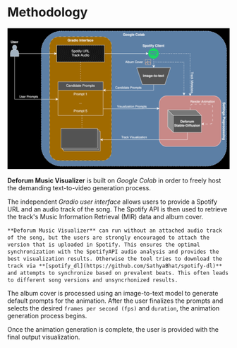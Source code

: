 # Methodology

![conceptual_diagram](_static/book_images/conceptual_diagram.svg)

**Deforum Music Visualizer** is built on *Google Colab* in order to freely host the demanding text-to-video generation process.

The independent *Gradio user interface* allows users to provide a Spotify URL and an audio track of the song. The Spotify API is then used to retrieve the track's Music Information Retrieval (MIR) data and album cover.

```{warning}
**Deforum Music Visualizer** can run without an attached audio track of the song, but the users are strongly encouraged to attach the version that is uploaded in Spotify. This ensures the optimal synchronization with the SpotifyAPI audio analysis and provides the best visualization results. Otherwise the tool tries to download the track via **[spotify_dl](https://github.com/SathyaBhat/spotify-dl)** and attempts to synchronize based on prevalent beats. This often leads to different song versions and unsyncrhonized results.
```

The album cover is processed using an image-to-text model to generate default prompts for the animation. After the user finalizes the prompts and selects the desired ```frames per second (fps)``` and ```duration```, the animation generation process begins.

Once the animation generation is complete, the user is provided with the final output visualization.
